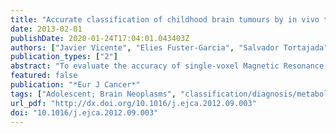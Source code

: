 ```yaml
---
title: "Accurate classification of childhood brain tumours by in vivo textsuperscript1H MRS - a multi-centre study."
date: 2013-02-01
publishDate: 2020-01-24T17:04:01.043403Z
authors: ["Javier Vicente", "Elies Fuster-Garcia", "Salvador Tortajada", "Juan M. García-Gómez", "Nigel Davies", "Kal Natarajan", "Martin Wilson", "Richard G. Grundy", "Pieter Wesseling", "Daniel Monleón", "Bernardo Celda", "Montserrat Robles", "Andrew C. Peet"]
publication_types: ["2"]
abstract: "To evaluate the accuracy of single-voxel Magnetic Resonance Spectroscopy ((1)H MRS) as a non-invasive diagnostic aid for paediatric brain tumours in a multi-national study. Our hypotheses are (1) that automated classification based on (1)H MRS provides an accurate non-invasive diagnosis in multi-centre datasets and (2) using a protocol which increases the metabolite information improves the diagnostic accuracy.Seventy-eight patients under 16 years old with histologically proven brain tumours from 10 international centres were investigated. Discrimination of 29 medulloblastomas, 11 ependymomas and 38 pilocytic astrocytomas (PILOAs) was evaluated. Single-voxel MRS was undertaken prior to diagnosis (1.5 T Point-Resolved Spectroscopy (PRESS), Proton Brain Exam (PROBE) or Stimulated Echo Acquisition Mode (STEAM), echo time (TE) 20-32 ms and 135-136 ms). MRS data were processed using two strategies, determination of metabolite concentrations using TARQUIN software and automatic feature extraction with Peak Integration (PI). Linear Discriminant Analysis (LDA) was applied to this data to produce diagnostic classifiers. An evaluation of the diagnostic accuracy was performed based on resampling to measure the Balanced Accuracy Rate (BAR).The accuracy of the diagnostic classifiers for discriminating the three tumour types was found to be high (BAR 0.98) when a combination of TE was used. The combination of both TEs significantly improved the classification performance (p<0.01, Tukey's test) compared with the use of one TE alone. Other tumour types were classified accurately as glial or primitive neuroectodermal (BAR 1.00).(1)H MRS has excellent accuracy for the non-invasive diagnosis of common childhood brain tumours particularly if the metabolite information is maximised and should become part of routine clinical assessment for these children."
featured: false
publication: "*Eur J Cancer*"
tags: ["Adolescent; Brain Neoplasms", "classification/diagnosis/metabolism; Child; Child", "Preschool; Humans; Infant; Infant", "Newborn; Magnetic Resonance Spectroscopy", "methods"]
url_pdf: "http://dx.doi.org/10.1016/j.ejca.2012.09.003"
doi: "10.1016/j.ejca.2012.09.003"
---
```


